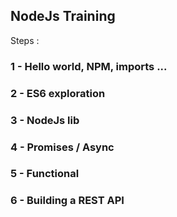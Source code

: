 
## NodeJs Training

Steps :

### 1 - Hello world, NPM, imports ...


### 2 - ES6 exploration


### 3 - NodeJs lib


### 4 - Promises / Async


### 5 - Functional 


### 6 - Building a REST API


